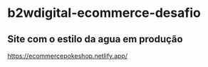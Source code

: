 # b2wdigital-ecommerce-desafio

## Site com o estilo da agua em produção
https://ecommercepokeshop.netlify.app/
